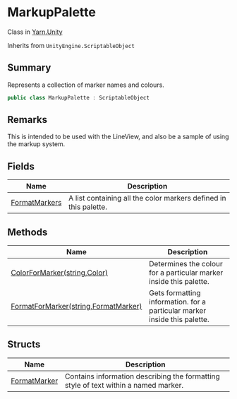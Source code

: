 # MarkupPalette

Class in [Yarn.Unity](yarn.unity.md)

Inherits from `UnityEngine.ScriptableObject`

## Summary

Represents a collection of marker names and colours.

```csharp
public class MarkupPalette : ScriptableObject
```

## Remarks

This is intended to be used with the LineView, and also be a sample of using the markup system.

## Fields

| Name                                                       | Description                                                      |
| ---------------------------------------------------------- | ---------------------------------------------------------------- |
| [FormatMarkers](yarn.unity.markuppalette.formatmarkers.md) | A list containing all the color markers defined in this palette. |

## Methods

| Name                                                                                | Description                                                               |
| ----------------------------------------------------------------------------------- | ------------------------------------------------------------------------- |
| [ColorForMarker(string,Color)](yarn.unity.markuppalette.colorformarker.md)          | Determines the colour for a particular marker inside this palette.        |
| [FormatForMarker(string,FormatMarker)](yarn.unity.markuppalette.formatformarker.md) | Gets formatting information. for a particular marker inside this palette. |

## Structs

| Name                                                     | Description                                                                         |
| -------------------------------------------------------- | ----------------------------------------------------------------------------------- |
| [FormatMarker](yarn.unity.markuppalette.formatmarker.md) | Contains information describing the formatting style of text within a named marker. |
